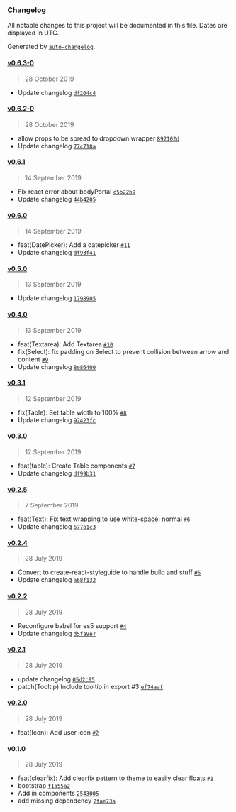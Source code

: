 ### Changelog

All notable changes to this project will be documented in this file. Dates are displayed in UTC.

Generated by [`auto-changelog`](https://github.com/CookPete/auto-changelog).

#### [v0.6.3-0](https://github.com/WattyRev/react-watty-ui/compare/v0.6.2-0...v0.6.3-0)

> 28 October 2019

- Update changelog [`df204c4`](https://github.com/WattyRev/react-watty-ui/commit/df204c4dbdcb84a20f82212784f1efb6d1643f88)

#### [v0.6.2-0](https://github.com/WattyRev/react-watty-ui/compare/v0.6.1...v0.6.2-0)

> 28 October 2019

- allow props to be spread to dropdown wrapper [`892102d`](https://github.com/WattyRev/react-watty-ui/commit/892102d89a04f2327337ca07b8417d2b84d07a3a)
- Update changelog [`77c718a`](https://github.com/WattyRev/react-watty-ui/commit/77c718ac195acd94eac3e25326ee43a9d6a5c1e8)

#### [v0.6.1](https://github.com/WattyRev/react-watty-ui/compare/v0.6.0...v0.6.1)

> 14 September 2019

- Fix react error about bodyPortal [`c5b22b9`](https://github.com/WattyRev/react-watty-ui/commit/c5b22b901cfd4aa125c49b73dfc4cfc9975584ee)
- Update changelog [`44b4205`](https://github.com/WattyRev/react-watty-ui/commit/44b4205a905aace164a8ac3a5bb20b34ebd4df1e)

#### [v0.6.0](https://github.com/WattyRev/react-watty-ui/compare/v0.5.0...v0.6.0)

> 14 September 2019

- feat(DatePicker): Add a datepicker [`#11`](https://github.com/WattyRev/react-watty-ui/pull/11)
- Update changelog [`df93f41`](https://github.com/WattyRev/react-watty-ui/commit/df93f4181dd0d0be1c7c1e41d1e80b4ebdde4ac8)

#### [v0.5.0](https://github.com/WattyRev/react-watty-ui/compare/v0.4.0...v0.5.0)

> 13 September 2019

- Update changelog [`1798905`](https://github.com/WattyRev/react-watty-ui/commit/1798905bb5d3c9d90863e29746221c9b0d2bb067)

#### [v0.4.0](https://github.com/WattyRev/react-watty-ui/compare/v0.3.1...v0.4.0)

> 13 September 2019

- feat(Textarea): Add Textarea [`#10`](https://github.com/WattyRev/react-watty-ui/pull/10)
- fix(Select): fix padding on Select to prevent collision between arrow and content [`#9`](https://github.com/WattyRev/react-watty-ui/pull/9)
- Update changelog [`8e86400`](https://github.com/WattyRev/react-watty-ui/commit/8e86400d9e95cea65140e728fa684676a33838b8)

#### [v0.3.1](https://github.com/WattyRev/react-watty-ui/compare/v0.3.0...v0.3.1)

> 12 September 2019

- fix(Table): Set table width to 100% [`#8`](https://github.com/WattyRev/react-watty-ui/pull/8)
- Update changelog [`92423fc`](https://github.com/WattyRev/react-watty-ui/commit/92423fc5ad4c4d6c77aac3951d2127357be3f70d)

#### [v0.3.0](https://github.com/WattyRev/react-watty-ui/compare/v0.2.5...v0.3.0)

> 12 September 2019

- feat(table): Create Table components [`#7`](https://github.com/WattyRev/react-watty-ui/pull/7)
- Update changelog [`df99b31`](https://github.com/WattyRev/react-watty-ui/commit/df99b315771ab8568aa2db777a26c0d0c7c00ca6)

#### [v0.2.5](https://github.com/WattyRev/react-watty-ui/compare/v0.2.4...v0.2.5)

> 7 September 2019

- feat(Text): Fix text wrapping to use white-space: normal [`#6`](https://github.com/WattyRev/react-watty-ui/pull/6)
- Update changelog [`677b1c3`](https://github.com/WattyRev/react-watty-ui/commit/677b1c30f16d313439ea87d66cad8c708d390374)

#### [v0.2.4](https://github.com/WattyRev/react-watty-ui/compare/v0.2.2...v0.2.4)

> 28 July 2019

- Convert to create-react-styleguide to handle build and stuff [`#5`](https://github.com/WattyRev/react-watty-ui/pull/5)
- Update changelog [`a68f132`](https://github.com/WattyRev/react-watty-ui/commit/a68f1326ed215b5cb7bdc411551e76e07268e911)

#### [v0.2.2](https://github.com/WattyRev/react-watty-ui/compare/v0.2.1...v0.2.2)

> 28 July 2019

- Reconfigure babel for es5 support [`#4`](https://github.com/WattyRev/react-watty-ui/pull/4)
- Update changelog [`d5fa9e7`](https://github.com/WattyRev/react-watty-ui/commit/d5fa9e7f2c70d4d1e4ab3a09851ea9f2a34c1842)

#### [v0.2.1](https://github.com/WattyRev/react-watty-ui/compare/v0.2.0...v0.2.1)

> 28 July 2019

- update changelog [`05d2c95`](https://github.com/WattyRev/react-watty-ui/commit/05d2c95c71354dc8d6c2fe9bb99188d6d28596b0)
- patch(Tooltip) Include tooltip in export #3 [`ef74aaf`](https://github.com/WattyRev/react-watty-ui/commit/ef74aaf652352fb0abb8be194c4068bb6bc538cd)

#### [v0.2.0](https://github.com/WattyRev/react-watty-ui/compare/v0.1.0...v0.2.0)

> 28 July 2019

- feat(Icon): Add user icon [`#2`](https://github.com/WattyRev/react-watty-ui/pull/2)

#### v0.1.0

> 28 July 2019

- feat(clearfix): Add clearfix pattern to theme to easily clear floats [`#1`](https://github.com/WattyRev/react-watty-ui/pull/1)
- bootstrap [`f1a55a2`](https://github.com/WattyRev/react-watty-ui/commit/f1a55a2aeb332886431fd9bf75d6c1c2521b6c6a)
- Add in components [`2543005`](https://github.com/WattyRev/react-watty-ui/commit/25430056372363aa4e137c39a1d98b30ece6395f)
- add missing dependency [`2fae73a`](https://github.com/WattyRev/react-watty-ui/commit/2fae73a84a1494048b13b9cd4b61f219846e6161)
